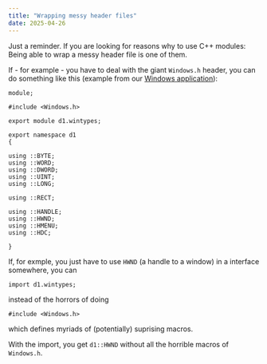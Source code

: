 ```yaml
---
title: "Wrapping messy header files"
date: 2025-04-26
---
```


Just a reminder. If you are looking for reasons why to use C++ modules: Being able to wrap a messy header file is one of them.

If - for example - you have to deal with the giant `Windows.h` header, you can do something like this (example from our [Windows application](https://cadifra.com/)):

    module;

    #include <Windows.h>

    export module d1.wintypes;

    export namespace d1
    {

    using ::BYTE;
    using ::WORD;
    using ::DWORD;
    using ::UINT;
    using ::LONG;

    using ::RECT;

    using ::HANDLE;
    using ::HWND;
    using ::HMENU;
    using ::HDC;

    }
    
If, for exmple, you just have to use `HWND` (a handle to a window) in a interface somewhere, you can

    import d1.wintypes;

instead of the horrors of doing

    #include <Windows.h>

which defines myriads of (potentially) suprising macros.

With the import, you get `d1::HWND` without all the horrible macros of `Windows.h`.
